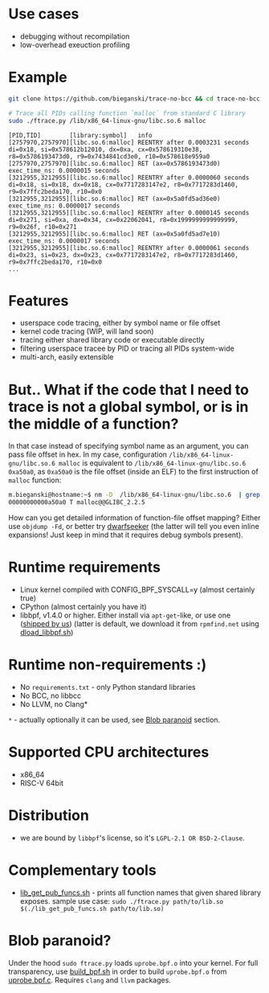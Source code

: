 # Use cases

* debugging without recompilation
* low-overhead exeuction profiling

# Example

```bash
git clone https://github.com/bieganski/trace-no-bcc && cd trace-no-bcc

# Trace all PIDs calling function `malloc` from standard C library
sudo ./ftrace.py /lib/x86_64-linux-gnu/libc.so.6 malloc
```

```
[PID,TID]        [library:symbol]   info
[2757970,2757970][libc.so.6:malloc] REENTRY after 0.0003231 seconds di=0x18, si=0x578612b12010, dx=0xa, cx=0x578619310e38, r8=0x5786193473d0, r9=0x7434841cd3e0, r10=0x578618e959a0
[2757970,2757970][libc.so.6:malloc] RET (ax=0x5786193473d0) exec_time_ns: 0.0000015 seconds
[3212955,3212955][libc.so.6:malloc] REENTRY after 0.0000060 seconds di=0x18, si=0x18, dx=0x18, cx=0x7717283147e2, r8=0x7717283d1460, r9=0x7ffc2beda170, r10=0x0
[3212955,3212955][libc.so.6:malloc] RET (ax=0x5a0fd5ad36e0) exec_time_ns: 0.0000017 seconds
[3212955,3212955][libc.so.6:malloc] REENTRY after 0.0000145 seconds di=0x271, si=0xa, dx=0x34, cx=0x22062041, r8=0x1999999999999999, r9=0x26f, r10=0x271
[3212955,3212955][libc.so.6:malloc] RET (ax=0x5a0fd5ad7e10) exec_time_ns: 0.0000017 seconds
[3212955,3212955][libc.so.6:malloc] REENTRY after 0.0000061 seconds di=0x23, si=0x23, dx=0x23, cx=0x7717283147e2, r8=0x7717283d1460, r9=0x7ffc2beda170, r10=0x0
...
```

# Features

* userspace code tracing, either by symbol name or file offset
* kernel code tracing (WIP, will land soon)
* tracing either shared library code or executable directly
* filtering userspace tracee by PID or tracing all PIDs system-wide
* multi-arch, easily extensible


# But.. What if the code that I need to trace is not a global symbol, or is in the middle of a function?

In that case instead of specifying symbol name as an argument, you can pass file offset in hex. In my case, configuration `/lib/x86_64-linux-gnu/libc.so.6 malloc` is equivalent to `/lib/x86_64-linux-gnu/libc.so.6 0xa50a0`, as `0xa50a0` is the file offset (inside an ELF) to the first instruction of `malloc` function:

```bash
m.bieganski@hostname:~$ nm -D  /lib/x86_64-linux-gnu/libc.so.6  | grep "T malloc"
00000000000a50a0 T malloc@@GLIBC_2.2.5
```

How can you get detailed information of function-file offset mapping? Either use `objdump -Fd`, or better try [dwarfseeker](https://github.com/bieganski/dwarfseeker/) (the latter will tell you even inline expansions! Just keep in mind that it requires debug symbols present).


# Runtime requirements
* Linux kernel compiled with CONFIG_BPF_SYSCALL=y (almost certainly true)
* CPython (almost certainly you have it)
* libbpf, v1.4.0 or higher. Either install via `apt-get`-like, or use one ([shipped by us](./libbpf/x86_64/libbpf.so.1)) (latter is default, we download it from `rpmfind.net` using [dload_libbpf.sh](./dload_libbpf.sh))

# Runtime non-requirements :)
* No `requirements.txt` - only Python standard libraries
* No BCC, no libbcc
* No LLVM, no Clang*

`*` - actually optionally it can be used, see [Blob paranoid](#blob-paranoid) section.

# Supported CPU architectures
* x86_64
* RISC-V 64bit

# Distribution
* we are bound by `libbpf`'s license, so it's `LGPL-2.1 OR BSD-2-Clause`.

# Complementary tools
* [lib_get_pub_funcs.sh](./lib_get_pub_funcs.sh) - prints all function names that given shared library exposes. sample use case: `sudo ./ftrace.py path/to/lib.so $(./lib_get_pub_funcs.sh path/to/lib.so)`

# Blob paranoid?

Under the hood `sudo ftrace.py` loads `uprobe.bpf.o` into your kernel. For full transparency, use [build_bpf.sh](./build_bpf.sh) in order to build `uprobe.bpf.o` from [uprobe.bpf.c](./uprobe.bpf.c). Requires `clang` and `llvm` packages.